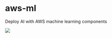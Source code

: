# aws-ml
Deploy AI with AWS machine learning components

![](https://d2908q01vomqb2.cloudfront.net/f1f836cb4ea6efb2a0b1b99f41ad8b103eff4b59/2018/05/17/load-test-sagemaker-3.gif)
